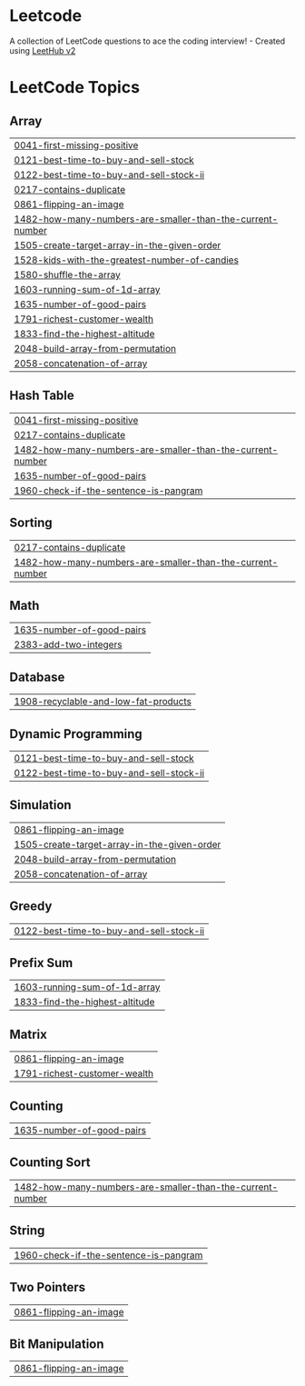 # Leetcode
A collection of LeetCode questions to ace the coding interview! - Created using [LeetHub v2](https://github.com/arunbhardwaj/LeetHub-2.0)

<!---LeetCode Topics Start-->
# LeetCode Topics
## Array
|  |
| ------- |
| [0041-first-missing-positive](https://github.com/Nandan206/Leetcode/tree/master/0041-first-missing-positive) |
| [0121-best-time-to-buy-and-sell-stock](https://github.com/Nandan206/Leetcode/tree/master/0121-best-time-to-buy-and-sell-stock) |
| [0122-best-time-to-buy-and-sell-stock-ii](https://github.com/Nandan206/Leetcode/tree/master/0122-best-time-to-buy-and-sell-stock-ii) |
| [0217-contains-duplicate](https://github.com/Nandan206/Leetcode/tree/master/0217-contains-duplicate) |
| [0861-flipping-an-image](https://github.com/Nandan206/Leetcode/tree/master/0861-flipping-an-image) |
| [1482-how-many-numbers-are-smaller-than-the-current-number](https://github.com/Nandan206/Leetcode/tree/master/1482-how-many-numbers-are-smaller-than-the-current-number) |
| [1505-create-target-array-in-the-given-order](https://github.com/Nandan206/Leetcode/tree/master/1505-create-target-array-in-the-given-order) |
| [1528-kids-with-the-greatest-number-of-candies](https://github.com/Nandan206/Leetcode/tree/master/1528-kids-with-the-greatest-number-of-candies) |
| [1580-shuffle-the-array](https://github.com/Nandan206/Leetcode/tree/master/1580-shuffle-the-array) |
| [1603-running-sum-of-1d-array](https://github.com/Nandan206/Leetcode/tree/master/1603-running-sum-of-1d-array) |
| [1635-number-of-good-pairs](https://github.com/Nandan206/Leetcode/tree/master/1635-number-of-good-pairs) |
| [1791-richest-customer-wealth](https://github.com/Nandan206/Leetcode/tree/master/1791-richest-customer-wealth) |
| [1833-find-the-highest-altitude](https://github.com/Nandan206/Leetcode/tree/master/1833-find-the-highest-altitude) |
| [2048-build-array-from-permutation](https://github.com/Nandan206/Leetcode/tree/master/2048-build-array-from-permutation) |
| [2058-concatenation-of-array](https://github.com/Nandan206/Leetcode/tree/master/2058-concatenation-of-array) |
## Hash Table
|  |
| ------- |
| [0041-first-missing-positive](https://github.com/Nandan206/Leetcode/tree/master/0041-first-missing-positive) |
| [0217-contains-duplicate](https://github.com/Nandan206/Leetcode/tree/master/0217-contains-duplicate) |
| [1482-how-many-numbers-are-smaller-than-the-current-number](https://github.com/Nandan206/Leetcode/tree/master/1482-how-many-numbers-are-smaller-than-the-current-number) |
| [1635-number-of-good-pairs](https://github.com/Nandan206/Leetcode/tree/master/1635-number-of-good-pairs) |
| [1960-check-if-the-sentence-is-pangram](https://github.com/Nandan206/Leetcode/tree/master/1960-check-if-the-sentence-is-pangram) |
## Sorting
|  |
| ------- |
| [0217-contains-duplicate](https://github.com/Nandan206/Leetcode/tree/master/0217-contains-duplicate) |
| [1482-how-many-numbers-are-smaller-than-the-current-number](https://github.com/Nandan206/Leetcode/tree/master/1482-how-many-numbers-are-smaller-than-the-current-number) |
## Math
|  |
| ------- |
| [1635-number-of-good-pairs](https://github.com/Nandan206/Leetcode/tree/master/1635-number-of-good-pairs) |
| [2383-add-two-integers](https://github.com/Nandan206/Leetcode/tree/master/2383-add-two-integers) |
## Database
|  |
| ------- |
| [1908-recyclable-and-low-fat-products](https://github.com/Nandan206/Leetcode/tree/master/1908-recyclable-and-low-fat-products) |
## Dynamic Programming
|  |
| ------- |
| [0121-best-time-to-buy-and-sell-stock](https://github.com/Nandan206/Leetcode/tree/master/0121-best-time-to-buy-and-sell-stock) |
| [0122-best-time-to-buy-and-sell-stock-ii](https://github.com/Nandan206/Leetcode/tree/master/0122-best-time-to-buy-and-sell-stock-ii) |
## Simulation
|  |
| ------- |
| [0861-flipping-an-image](https://github.com/Nandan206/Leetcode/tree/master/0861-flipping-an-image) |
| [1505-create-target-array-in-the-given-order](https://github.com/Nandan206/Leetcode/tree/master/1505-create-target-array-in-the-given-order) |
| [2048-build-array-from-permutation](https://github.com/Nandan206/Leetcode/tree/master/2048-build-array-from-permutation) |
| [2058-concatenation-of-array](https://github.com/Nandan206/Leetcode/tree/master/2058-concatenation-of-array) |
## Greedy
|  |
| ------- |
| [0122-best-time-to-buy-and-sell-stock-ii](https://github.com/Nandan206/Leetcode/tree/master/0122-best-time-to-buy-and-sell-stock-ii) |
## Prefix Sum
|  |
| ------- |
| [1603-running-sum-of-1d-array](https://github.com/Nandan206/Leetcode/tree/master/1603-running-sum-of-1d-array) |
| [1833-find-the-highest-altitude](https://github.com/Nandan206/Leetcode/tree/master/1833-find-the-highest-altitude) |
## Matrix
|  |
| ------- |
| [0861-flipping-an-image](https://github.com/Nandan206/Leetcode/tree/master/0861-flipping-an-image) |
| [1791-richest-customer-wealth](https://github.com/Nandan206/Leetcode/tree/master/1791-richest-customer-wealth) |
## Counting
|  |
| ------- |
| [1635-number-of-good-pairs](https://github.com/Nandan206/Leetcode/tree/master/1635-number-of-good-pairs) |
## Counting Sort
|  |
| ------- |
| [1482-how-many-numbers-are-smaller-than-the-current-number](https://github.com/Nandan206/Leetcode/tree/master/1482-how-many-numbers-are-smaller-than-the-current-number) |
## String
|  |
| ------- |
| [1960-check-if-the-sentence-is-pangram](https://github.com/Nandan206/Leetcode/tree/master/1960-check-if-the-sentence-is-pangram) |
## Two Pointers
|  |
| ------- |
| [0861-flipping-an-image](https://github.com/Nandan206/Leetcode/tree/master/0861-flipping-an-image) |
## Bit Manipulation
|  |
| ------- |
| [0861-flipping-an-image](https://github.com/Nandan206/Leetcode/tree/master/0861-flipping-an-image) |
<!---LeetCode Topics End-->